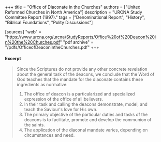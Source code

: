 +++
title = "Office of Diaconate in the Churches"
authors = ["United Reformed Churches in North America"]
description = "URCNA Study Committee Report (1997)."
tags = ["Denominational Report", "History", "Biblical Foundations", "Polity Discussions"]

[sources]
"web" = "https://www.urcna.org/urcna/StudyReports/Office%20of%20Deacon%20in%20the%20Churches.pdf"
"pdf archive" = "/pdfs/OfficeofDeaconintheChurches.pdf"
+++

#### Excerpt

> Since the Scriptures do not provide any other concrete revelation about the general task of the deacons, we conclude that the Word of God teaches that the mandate for the diaconate contains these ingredients as normative:
>
> 1. The office of deacon is a particularized and specialized expression of the office of all believers.
> 2. In their task and calling the deacons demonstrate, model, and teach the Saviour's love for His own.
> 3. The primary objective of the particular duties and tasks of the deacons is to facilitate, promote and develop the communion of the saints.
> 4. The application of the diaconal mandate varies, depending on circumstances and need.
